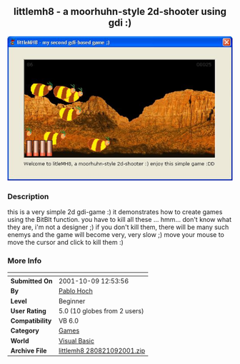 ﻿<div align="center">

## littlemh8 \- a moorhuhn\-style 2d\-shooter using gdi :\)

<img src="PIC2001109703792.JPG">
</div>

### Description

this is a very simple 2d gdi-game :) it demonstrates how to create games using the BitBlt function. you have to kill all these ... hmm... don't know what they are, i'm not a designer ;) if you don't kill them, there will be many such enemys and the game will become very, very slow ;) move your mouse to move the cursor and click to kill them :)
 
### More Info
 


<span>             |<span>
---                |---
**Submitted On**   |2001-10-09 12:53:56
**By**             |[Pablo Hoch](https://github.com/Planet-Source-Code/PSCIndex/blob/master/ByAuthor/pablo-hoch.md)
**Level**          |Beginner
**User Rating**    |5.0 (10 globes from 2 users)
**Compatibility**  |VB 6\.0
**Category**       |[Games](https://github.com/Planet-Source-Code/PSCIndex/blob/master/ByCategory/games__1-38.md)
**World**          |[Visual Basic](https://github.com/Planet-Source-Code/PSCIndex/blob/master/ByWorld/visual-basic.md)
**Archive File**   |[littlemh8 280821092001\.zip](https://github.com/Planet-Source-Code/pablo-hoch-littlemh8-a-moorhuhn-style-2d-shooter-using-gdi__1-27935/archive/master.zip)








